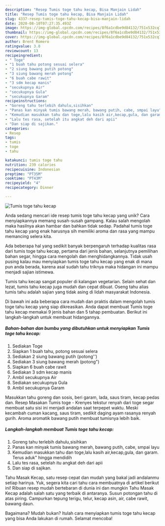 ```yaml
---
description: "Resep Tumis toge tahu kecap, Bisa Manjain Lidah"
title: "Resep Tumis toge tahu kecap, Bisa Manjain Lidah"
slug: 4337-resep-tumis-toge-tahu-kecap-bisa-manjain-lidah
date: 2020-08-10T07:27:35.493Z
image: https://img-global.cpcdn.com/recipes/8f6a1cdbe9d84132/751x532cq70/tumis-toge-tahu-kecap-foto-resep-utama.jpg
thumbnail: https://img-global.cpcdn.com/recipes/8f6a1cdbe9d84132/751x532cq70/tumis-toge-tahu-kecap-foto-resep-utama.jpg
cover: https://img-global.cpcdn.com/recipes/8f6a1cdbe9d84132/751x532cq70/tumis-toge-tahu-kecap-foto-resep-utama.jpg
author: Brent Romero
ratingvalue: 3.8
reviewcount: 13
recipeingredient:
- " Toge"
- "1 buah tahu potong sesuai selera"
- "2 siung bawang putih potong"
- "3 siung bawang merah potong"
- "6 buah cabe rawit"
- "3 sdm kecap manis"
- "secukupnya Air"
- "secukupnya Gula"
- "secukupnya Garam"
recipeinstructions:
- "Goreng tahu terlebih dahulu,sisihkan"
- "Panas kan minyak tumis bawang merah, bawang putih, cabe, smpai layu"
- "Kemudian masukkan tahu dan toge,lalu kasih air,kecap,gula, dan garam. Terus aduk&#34; hingga mendidih"
- "Lalu tes rasa, setelah itu angkat deh dari apii"
- "Dan siap di sajikan."
categories:
- Resep
tags:
- tumis
- toge
- tahu

katakunci: tumis toge tahu 
nutrition: 239 calories
recipecuisine: Indonesian
preptime: "PT35M"
cooktime: "PT43M"
recipeyield: "4"
recipecategory: Dinner

---
```



![Tumis toge tahu kecap](https://img-global.cpcdn.com/recipes/8f6a1cdbe9d84132/751x532cq70/tumis-toge-tahu-kecap-foto-resep-utama.jpg)

Anda sedang mencari ide resep tumis toge tahu kecap yang unik? Cara menyiapkannya memang susah-susah gampang. Kalau salah mengolah maka hasilnya akan hambar dan bahkan tidak sedap. Padahal tumis toge tahu kecap yang enak harusnya sih memiliki aroma dan rasa yang mampu memancing selera kita.

Ada beberapa hal yang sedikit banyak berpengaruh terhadap kualitas rasa dari tumis toge tahu kecap, pertama dari jenis bahan, selanjutnya pemilihan bahan segar, hingga cara mengolah dan menghidangkannya. Tidak usah pusing kalau mau menyiapkan tumis toge tahu kecap yang enak di mana pun anda berada, karena asal sudah tahu triknya maka hidangan ini mampu menjadi sajian istimewa.

Tumis tahu kecap sangat populer di kalangan vegetarian. Selain sehat dan lezat, tumis tahu kecap juga mudah dan cepat dibuat. Oseng tahu alias tumis tahu adalah sajian yang tidak asing di lidah masyarakat Indonesia.


Di bawah ini ada beberapa cara mudah dan praktis dalam mengolah tumis toge tahu kecap yang siap dikreasikan. Anda dapat membuat Tumis toge tahu kecap memakai 9 jenis bahan dan 5 tahap pembuatan. Berikut ini langkah-langkah untuk membuat hidangannya.

<!--inarticleads1-->

##### Bahan-bahan dan bumbu yang dibutuhkan untuk menyiapkan Tumis toge tahu kecap:

1. Sediakan  Toge
1. Siapkan 1 buah tahu, potong sesuai selera
1. Sediakan 2 siung bawang putih (potong&#39;&#39;)
1. Sediakan 3 siung bawang merah (potong&#34;)
1. Siapkan 6 buah cabe rawit
1. Sediakan 3 sdm kecap manis
1. Ambil secukupnya Air
1. Sediakan secukupnya Gula
1. Ambil secukupnya Garam


Masukkan tahu goreng dan sosis, beri garam, lada, saus tiram, kecap pedas dan. Resep Masakan Tumis toge - Krenyes tekstur renyah dari toge segar membuat satu sisi ini menjadi andalan saat terpepet waktu. Meski kecambah cuman kacang, saus tiram, sedikit daging ayam rasanya renyah gurih. Aroma aromatik bawang putih membuat tumisnya lebih baik. 

<!--inarticleads2-->

##### Langkah-langkah membuat Tumis toge tahu kecap:

1. Goreng tahu terlebih dahulu,sisihkan
1. Panas kan minyak tumis bawang merah, bawang putih, cabe, smpai layu
1. Kemudian masukkan tahu dan toge,lalu kasih air,kecap,gula, dan garam. Terus aduk&#34; hingga mendidih
1. Lalu tes rasa, setelah itu angkat deh dari apii
1. Dan siap di sajikan.


Tahu Masak Kecap, satu resep cepat dan mudah yang bakal jadi andalanmu setiap harinya. Yuk, segera kita cari tahu cara membuatnya di artikel berikut ini! Ribuan resep mudah bertebaran di dunia ini dan mungkin Tahu Masak Kecap adalah salah satu yang terbaik di antaranya. Susun potongan tahu di atas piring. Campurkan tepung terigu, telur, kecap asin, air, cabe rawit, bawang daun. 

Bagaimana? Mudah bukan? Itulah cara menyiapkan tumis toge tahu kecap yang bisa Anda lakukan di rumah. Selamat mencoba!
